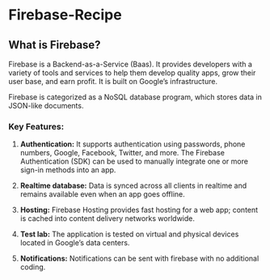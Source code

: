 # Firebase-Recipe

## What is Firebase?

Firebase is a Backend-as-a-Service (Baas). It provides developers with a variety of tools and services to help them develop quality apps, grow their user base, and earn profit. It is built on Google’s infrastructure.

Firebase is categorized as a NoSQL database program, which stores data in JSON-like documents.

### Key Features:

1. **Authentication:**
   It supports authentication using passwords, phone numbers, Google, Facebook, Twitter, and more. The Firebase Authentication (SDK) can be used to manually integrate one or more sign-in methods into an app.

2. **Realtime database:**
   Data is synced across all clients in realtime and remains available even when an app goes offline.

3. **Hosting:**
   Firebase Hosting provides fast hosting for a web app; content is cached into content delivery networks worldwide.

4. **Test lab:**
   The application is tested on virtual and physical devices located in Google’s data centers.

5. **Notifications:**
   Notifications can be sent with firebase with no additional coding.

